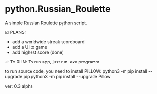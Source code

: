 # python.Russian_Roulette
A simple Russian Roulette python script. 

☑ PLANS:
- add a worldwide streak scoreboard
- add a UI to game
- add highest score (done)

☄ To RUN:
To run app, just run .exe programm

to run source code, you need to install PILLOW:
python3 -m pip install --upgrade pip
python3 -m pip install --upgrade Pillow


ver: 0.3 alpha
